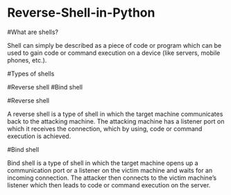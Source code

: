 # Reverse-Shell-in-Python

#What are shells?

Shell can simply be described as a piece of code or program which can be used to gain code or command execution on a device (like servers, mobile phones, etc.).

#Types of shells

#Reverse shell
#Bind shell


#Reverse shell

A reverse shell is a type of shell in which the target machine communicates back to the attacking machine. The attacking machine has a listener port on which it receives the connection, which by using, code or command execution is achieved.

#Bind shell

Bind shell is a type of shell in which the target machine opens up a communication port or a listener on the victim machine and waits for an incoming connection. The attacker then connects to the victim machine’s listener which then leads to code or command execution on the server.
